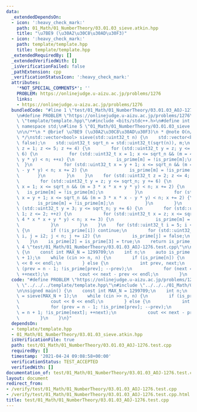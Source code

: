 ```yaml
---
data:
  _extendedDependsOn:
  - icon: ':heavy_check_mark:'
    path: 01_Math/01_NumberTheory/03.01.03_sieve.atkin.hpp
    title: "\u7BE9 (\u30A2\u30C8\u30AD\u30F3)"
  - icon: ':heavy_check_mark:'
    path: template/template.hpp
    title: template/template.hpp
  _extendedRequiredBy: []
  _extendedVerifiedWith: []
  _isVerificationFailed: false
  _pathExtension: cpp
  _verificationStatusIcon: ':heavy_check_mark:'
  attributes:
    '*NOT_SPECIAL_COMMENTS*': ''
    PROBLEM: https://onlinejudge.u-aizu.ac.jp/problems/1276
    links:
    - https://onlinejudge.u-aizu.ac.jp/problems/1276
  bundledCode: "#line 1 \"test/01_Math/01_NumberTheory/03.01.03_AOJ-1276.test.cpp\"\
    \n#define PROBLEM \"https://onlinejudge.u-aizu.ac.jp/problems/1276\"\n#line 1\
    \ \"template/template.hpp\"\n#include <bits/stdc++.h>\n#define int int64_t\nusing\
    \ namespace std;\n#line 5 \"01_Math/01_NumberTheory/03.01.03_sieve.atkin.hpp\"\
    \n\n/**\n * @brief \u7BE9 (\u30A2\u30C8\u30AD\u30F3)\n * @note O(n/log(log(n)))\n\
    \ */\nstd::vector<bool> sieve(std::uint32_t n) {\n    std::vector<bool> is_prime(n,\
    \ false);\n    std::uint32_t sqrt_n = std::uint32_t(sqrt(n)), m;\n    for (std::uint32_t\
    \ z = 1; z <= 5; z += 4) {\n        for (std::uint32_t y = z; y <= sqrt_n; y +=\
    \ 6) {\n            for (std::uint32_t x = 1; x <= sqrt_n && (m = 4 * x * x +\
    \ y * y) < n; ++x) {\n                is_prime[m] = !is_prime[m];\n          \
    \  }\n            for (std::uint32_t x = y + 1; x <= sqrt_n && (m = 3 * x * x\
    \ - y * y) < n; x += 2) {\n                is_prime[m] = !is_prime[m];\n     \
    \       }\n        }\n    }\n    for (std::uint32_t z = 2; z <= 4; z += 2) {\n\
    \        for (std::uint32_t y = z; y <= sqrt_n; y += 6) {\n            for (std::uint32_t\
    \ x = 1; x <= sqrt_n && (m = 3 * x * x + y * y) < n; x += 2) {\n             \
    \   is_prime[m] = !is_prime[m];\n            }\n            for (std::uint32_t\
    \ x = y + 1; x <= sqrt_n && (m = 3 * x * x - y * y) < n; x += 2) {\n         \
    \       is_prime[m] = !is_prime[m];\n            }\n        }\n    }\n    for\
    \ (std::uint32_t y = 3; y <= sqrt_n; y += 6) {\n        for (std::uint32_t z =\
    \ 1; z <= 2; ++z) {\n            for (std::uint32_t x = z; x <= sqrt_n && (m =\
    \ 4 * x * x + y * y) < n; x += 3) {\n                is_prime[m] = !is_prime[m];\n\
    \            }\n        }\n    }\n    for (std::uint32_t i = 5; i < sqrt_n; ++i)\
    \ {\n        if (!is_prime[i]) continue;\n        for (std::uint32_t i2 = i *\
    \ i, j = i2; j < n; j += i2) {\n            is_prime[j] = false;\n        }\n\
    \    }\n    is_prime[2] = is_prime[3] = true;\n    return is_prime;\n}\n#line\
    \ 4 \"test/01_Math/01_NumberTheory/03.01.03_AOJ-1276.test.cpp\"\n\nsigned main()\
    \ {\n    const int MAX_N = 1299709;\n    int n;\n    auto is_prime = sieve(MAX_N\
    \ + 1);\n    while (cin >> n, n) {\n        if (is_prime[n]) {\n            cout\
    \ << 0 << endl;\n        } else {\n            int prev, next;\n            for\
    \ (prev = n - 1; !is_prime[prev]; --prev);\n            for (next = n + 1; !is_prime[next];\
    \ ++next);\n            cout << next - prev << endl;\n        }\n    }\n}\n"
  code: "#define PROBLEM \"https://onlinejudge.u-aizu.ac.jp/problems/1276\"\n#include\
    \ \"../../../template/template.hpp\"\n#include \"../../../01_Math/01_NumberTheory/03.01.03_sieve.atkin.hpp\"\
    \n\nsigned main() {\n    const int MAX_N = 1299709;\n    int n;\n    auto is_prime\
    \ = sieve(MAX_N + 1);\n    while (cin >> n, n) {\n        if (is_prime[n]) {\n\
    \            cout << 0 << endl;\n        } else {\n            int prev, next;\n\
    \            for (prev = n - 1; !is_prime[prev]; --prev);\n            for (next\
    \ = n + 1; !is_prime[next]; ++next);\n            cout << next - prev << endl;\n\
    \        }\n    }\n}"
  dependsOn:
  - template/template.hpp
  - 01_Math/01_NumberTheory/03.01.03_sieve.atkin.hpp
  isVerificationFile: true
  path: test/01_Math/01_NumberTheory/03.01.03_AOJ-1276.test.cpp
  requiredBy: []
  timestamp: '2021-04-24 09:08:58+00:00'
  verificationStatus: TEST_ACCEPTED
  verifiedWith: []
documentation_of: test/01_Math/01_NumberTheory/03.01.03_AOJ-1276.test.cpp
layout: document
redirect_from:
- /verify/test/01_Math/01_NumberTheory/03.01.03_AOJ-1276.test.cpp
- /verify/test/01_Math/01_NumberTheory/03.01.03_AOJ-1276.test.cpp.html
title: test/01_Math/01_NumberTheory/03.01.03_AOJ-1276.test.cpp
---
```

